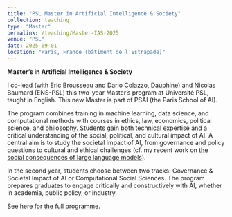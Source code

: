 ```yaml
---
title: "PSL Master in Artificial Intelligence & Society"
collection: teaching
type: "Master"
permalink: /teaching/Master-IAS-2025
venue: "PSL"
date: 2025-09-01
location: "Paris, France (bâtiment de l'Estrapade)"
---
```


**Master’s in Artificial Intelligence & Society**  

I co-lead (with Eric Brousseau and Dario Colazzo, Dauphine) and Nicolas Baumard (ENS-PSL) this two-year Master’s program at Université PSL, taught in English. This new Master is part of PSAI (the Paris School of AI). 

The program combines training in machine learning, data science, and computational methods with courses in ethics, law, economics, political science, and philosophy. Students gain both technical expertise and a critical understanding of the social, political, and cultural impact of AI. A central aim is to study the societal impact of AI, from governance and policy questions to cultural and ethical challenges (cf. my recent work on [the social consequences of large language models](https://tpoibeau.github.io/ucai/)).

In the second year, students choose between two tracks: Governance & Societal Impact of AI or Computational Social Sciences. The program prepares graduates to engage critically and constructively with AI, whether in academia, public policy, or industry.

See [here for the full programme](https://psl.eu/en/education/master-s-degree-artificial-intelligence-and-society).
